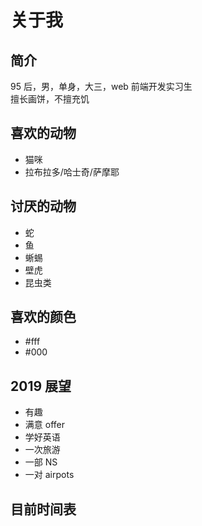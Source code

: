 # 关于我

## 简介

95 后，男，单身，大三，web 前端开发实习生  
擅长画饼，不擅充饥

## 喜欢的动物

- 猫咪
- 拉布拉多/哈士奇/萨摩耶

## 讨厌的动物

- 蛇
- 鱼
- 蜥蜴
- 壁虎
- 昆虫类

## 喜欢的颜色

- #fff
- #000

## 2019 展望

- 有趣
- 满意 offer
- 学好英语
- 一次旅游
- 一部 NS
- 一对 airpots

## 目前时间表
